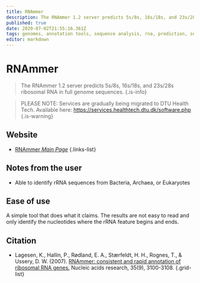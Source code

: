 ```yaml
---
title: RNAmmer
description: The RNAmmer 1.2 server predicts 5s/8s, 16s/18s, and 23s/28s ribosomal RNA in full genome sequences.
published: true
date: 2020-07-02T21:55:16.361Z
tags: genomes, annotation tools, sequence analysis, rna, prediction, sequence
editor: markdown
---
```


# RNAmmer

> The RNAmmer 1.2 server predicts 5s/8s, 16s/18s, and 23s/28s ribosomal RNA in full genome sequences.
{.is-info}

 > PLEASE NOTE: Services are gradually being migrated to DTU Health Tech. Available here: https://services.healthtech.dtu.dk/software.php
{.is-warning}

## Website 

- [RNAmmer *Main Page*](http://www.cbs.dtu.dk/services/RNAmmer/)
 {.links-list}
 
 ## Notes from the user
- Able to identify rRNA sequences from Bacteria, Archaea, or Eukaryotes

 
 ## Ease of use

A simple tool that does what it claims. The results are not easy to read and only identify the nucleotides where the rRNA feature begins and ends. 

## Citation 

- Lagesen, K., Hallin, P., Rødland, E. A., Stærfeldt, H. H., Rognes, T., & Ussery, D. W. (2007). [RNAmmer: consistent and rapid annotation of ribosomal RNA genes.](https://academic.oup.com/nar/article/35/9/3100/2401119) Nucleic acids research, 35(9), 3100-3108.
{.grid-list}